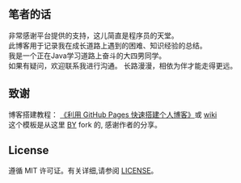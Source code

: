 
## 笔者的话
非常感谢平台提供的支持，这儿简直是程序员的天堂。  
此博客用于记录我在成长道路上遇到的困难、知识经验的总结。  
我是一个正在Java学习道路上奋斗的大四男同学。  
如果有疑问，欢迎联系我进行沟通。 
长路漫漫，相依为伴才能走得更远。  
## 致谢
博客搭建教程： [《利用 GitHub Pages 快速搭建个人博客》](http://www.jianshu.com/p/e68fba58f75c)或 [wiki](https://github.com/qiubaiying/qiubaiying.github.io/wiki/%E5%8D%9A%E5%AE%A2%E6%90%AD%E5%BB%BA%E8%AF%A6%E7%BB%86%E6%95%99%E7%A8%8B)  
这个模板是从这里 [BY](https://github.com/qiubaiying/qiubaiying.github.io) fork 的,  感谢作者的分享。
>

## License

遵循 MIT 许可证。有关详细,请参阅 [LICENSE](https://github.com/NONGFAH/NONGFAH.github.io/blob/master/LICENSE)。

